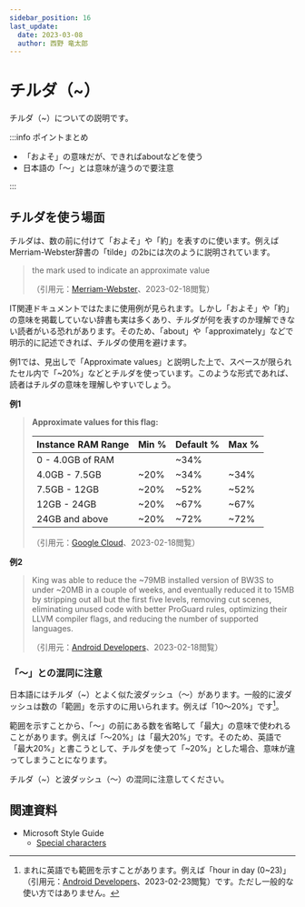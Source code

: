 ```yaml
---
sidebar_position: 16
last_update:
  date: 2023-03-08
  author: 西野 竜太郎
---
```


# チルダ（~）

チルダ（~）についての説明です。

:::info ポイントまとめ

- 「およそ」の意味だが、できればaboutなどを使う
- 日本語の「〜」とは意味が違うので要注意

:::

## チルダを使う場面

チルダは、数の前に付けて「およそ」や「約」を表すのに使います。例えばMerriam-Webster辞書の「tilde」の2bには次のように説明されています。

> the mark used to indicate an approximate value
>
> （引用元：[Merriam-Webster](https://www.merriam-webster.com/dictionary/tilde)、2023-02-18閲覧）

IT関連ドキュメントではたまに使用例が見られます。しかし「およそ」や「約」の意味を掲載していない辞書も実は多くあり、チルダが何を表すのか理解できない読者がいる恐れがあります。そのため、「about」や「approximately」などで明示的に記述できれば、チルダの使用を避けます。

例1では、見出しで「Approximate values」と説明した上で、スペースが限られたセル内で「~20%」などとチルダを使っています。このような形式であれば、読者はチルダの意味を理解しやすいでしょう。

**例1**

> **Approximate values for this flag:**
> 
> |Instance RAM Range|Min %|Default %|Max %|
> |:-|:-|:-|:-|
> |0 - 4.0GB of RAM||~34%||	
> |4.0GB - 7.5GB|~20%|~34%|~34%|
> |7.5GB - 12GB|~20%|~52%|~52%|
> |12GB - 24GB|~20%|~67%|~67%|
> |24GB and above|~20%|~72%|~72%|
>
> （引用元：[Google Cloud](https://cloud.google.com/sql/docs/mysql/flags?hl=en)、2023-02-18閲覧）

**例2**

> King was able to reduce the ~79MB installed version of BW3S to under ~20MB in a couple of weeks, and eventually reduced it to 15MB by stripping out all but the first five levels, removing cut scenes, eliminating unused code with better ProGuard rules, optimizing their LLVM compiler flags, and reducing the number of supported languages.
>
> （引用元：[Android Developers](https://developer.android.com/stories/instant-apps/king)、2023-02-18閲覧）

### 「〜」との混同に注意

日本語にはチルダ（~）とよく似た波ダッシュ（〜）があります。一般的に波ダッシュは数の「範囲」を示すのに用いられます。例えば「10〜20%」です[^1]。

範囲を示すことから、「〜」の前にある数を省略して「最大」の意味で使われることがあります。例えば「〜20%」は「最大20%」です。そのため、英語で「最大20%」と書こうとして、チルダを使って「~20%」とした場合、意味が違ってしまうことになります。

チルダ（~）と波ダッシュ（〜）の混同に注意してください。

[^1]: まれに英語でも範囲を示すことがあります。例えば「hour in day (0~23)」（引用元：[Android Developers](https://developer.android.com/reference/kotlin/android/icu/text/DateFormat.HourCycle)、2023-02-23閲覧）です。ただし一般的な使い方ではありません。

## 関連資料

- Microsoft Style Guide
    - [Special characters](https://learn.microsoft.com/en-us/style-guide/a-z-word-list-term-collections/term-collections/special-characters)
